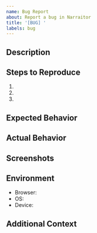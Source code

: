 ```yaml
---
name: Bug Report
about: Report a bug in Narraitor
title: '[BUG] '
labels: bug
---
```


## Description
<!-- Provide a clear and concise description of the bug -->

## Steps to Reproduce
<!-- Steps to reproduce the behavior -->
1. 
2. 
3. 

## Expected Behavior
<!-- What you expected to happen -->

## Actual Behavior
<!-- What actually happened -->

## Screenshots
<!-- If applicable, add screenshots to help explain your problem -->

## Environment
<!-- Information about your environment -->
- Browser:
- OS:
- Device:

## Additional Context
<!-- Add any other context about the problem here -->
